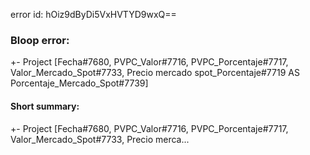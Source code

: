 error id: hOiz9dByDi5VxHVTYD9wxQ==
### Bloop error:

+- Project [Fecha#7680, PVPC_Valor#7716, PVPC_Porcentaje#7717, Valor_Mercado_Spot#7733, Precio mercado spot_Porcentaje#7719 AS Porcentaje_Mercado_Spot#7739]
#### Short summary: 

+- Project [Fecha#7680, PVPC_Valor#7716, PVPC_Porcentaje#7717, Valor_Mercado_Spot#7733, Precio merca...